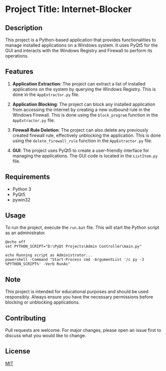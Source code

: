 # Project Title: Internet-Blocker

## Description
This project is a Python-based application that provides functionalities to manage installed applications on a Windows system. It uses PyQt5 for the GUI and interacts with the Windows Registry and Firewall to perform its operations.

## Features
1. **Application Extraction**: The project can extract a list of installed applications on the system by querying the Windows Registry. This is done in the `AppExtractor.py` file.

2. **Application Blocking**: The project can block any installed application from accessing the internet by creating a new outbound rule in the Windows Firewall. This is done using the `block_program` function in the `AppExtractor.py` file.

3. **Firewall Rule Deletion**: The project can also delete any previously created firewall rule, effectively unblocking the application. This is done using the `delete_firewall_rule` function in the `AppExtractor.py` file.

4. **GUI**: The project uses PyQt5 to create a user-friendly interface for managing the applications. The GUI code is located in the `ListItem.py` file.

## Requirements
- Python 3
- PyQt5
- pywin32

## Usage
To run the project, execute the `run.bat` file. This will start the Python script as an administrator.

```batchfile
@echo off
set PYTHON_SCRIPT="D:\PyQt Projects\Admin Controller\main.py"

echo Running script as Administrator...
powershell -Command "Start-Process cmd -ArgumentList '/c py -3 %PYTHON_SCRIPT%' -Verb RunAs"
```

## Note
This project is intended for educational purposes and should be used responsibly. Always ensure you have the necessary permissions before blocking or unblocking applications.

## Contributing
Pull requests are welcome. For major changes, please open an issue first to discuss what you would like to change.

## License
[MIT](https://choosealicense.com/licenses/mit/)
